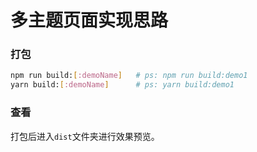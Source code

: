# 多主题页面实现思路

### 打包
```sh
npm run build:[:demoName]   # ps: npm run build:demo1
yarn build:[:demoName]      # ps: yarn build:demo1
```

### 查看
打包后进入`dist`文件夹进行效果预览。